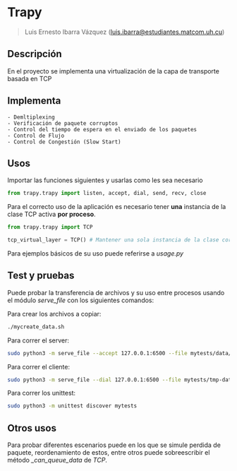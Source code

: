 # Trapy

> Luis Ernesto Ibarra Vázquez (luis.ibarra@estudiantes.matcom.uh.cu)

## Descripción

En el proyecto se implementa una virtualización de la capa de transporte basada en TCP  

## Implementa

    - Demltiplexing
    - Verificación de paquete corruptos
    - Control del tiempo de espera en el enviado de los paquetes
    - Control de Flujo
    - Control de Congestión (Slow Start)

## Usos

Importar las funciones siguientes y usarlas como les sea necesario
```python
from trapy.trapy import listen, accept, dial, send, recv, close
```

Para el correcto uso de la aplicación es necesario tener **una** instancia de la clase TCP activa **por proceso**.
```python
from trapy.trapy import TCP

tcp_virtual_layer = TCP() # Mantener una sola instancia de la clase corriendo por proceso
```  

Para ejemplos básicos de su uso puede referirse a *usage.py*

## Test y pruebas

Puede probar la transferencia de archivos y su uso entre procesos usando el módulo *serve_file*
con los siguientes comandos:  

Para crear los archivos a copiar:

```bash
./mycreate_data.sh
```

Para correr el server:

```bash
sudo python3 -m serve_file --accept 127.0.0.1:6500 --file mytests/data/large.txt --chunk-size 65000
```

Para correr el cliente:

```bash
sudo python3 -m serve_file --dial 127.0.0.1:6500 --file mytests/tmp-data/large.txt --chunk-size 65000
```

Para correr los unittest:

```bash
sudo python3 -m unittest discover mytests
```

## Otros usos

Para probar diferentes escenarios puede en los que se simule perdida de paquete, reordenamiento de estos, entre otros puede sobreescribir el método *_can_queue_data* de *TCP*.
